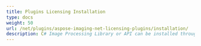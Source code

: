 ```yaml
---
title: Plugins Licensing Installation
type: docs
weight: 50
url: /net/plugins/aspose-imaging-net-licensing-plugins/installation/
description: C# Image Processing Library or API can be installed through NuGet and Package Manager Console.
---
```

